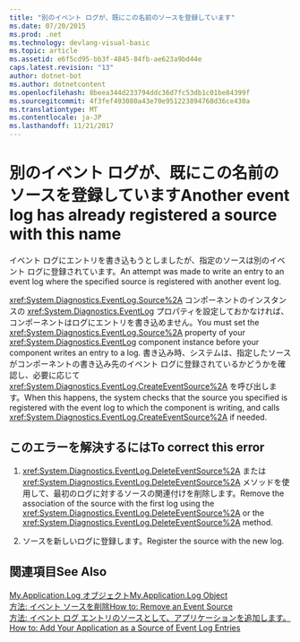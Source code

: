 ```yaml
---
title: "別のイベント ログが、既にこの名前のソースを登録しています"
ms.date: 07/20/2015
ms.prod: .net
ms.technology: devlang-visual-basic
ms.topic: article
ms.assetid: e6f5cd95-bb3f-4845-84fb-ae623a9bd44e
caps.latest.revision: "13"
author: dotnet-bot
ms.author: dotnetcontent
ms.openlocfilehash: 8beea344d233794ddc36d7fc53db1c01be84399f
ms.sourcegitcommit: 4f3fef493080a43e70e951223894768d36ce430a
ms.translationtype: MT
ms.contentlocale: ja-JP
ms.lasthandoff: 11/21/2017
---
```

# <a name="another-event-log-has-already-registered-a-source-with-this-name"></a><span data-ttu-id="60062-102">別のイベント ログが、既にこの名前のソースを登録しています</span><span class="sxs-lookup"><span data-stu-id="60062-102">Another event log has already registered a source with this name</span></span>
<span data-ttu-id="60062-103">イベント ログにエントリを書き込もうとしましたが、指定のソースは別のイベント ログに登録されています。</span><span class="sxs-lookup"><span data-stu-id="60062-103">An attempt was made to write an entry to an event log where the specified source is registered with another event log.</span></span>  
  
 <span data-ttu-id="60062-104"><xref:System.Diagnostics.EventLog.Source%2A> コンポーネントのインスタンスの <xref:System.Diagnostics.EventLog> プロパティを設定しておかなければ、コンポーネントはログにエントリを書き込めません。</span><span class="sxs-lookup"><span data-stu-id="60062-104">You must set the <xref:System.Diagnostics.EventLog.Source%2A> property of your <xref:System.Diagnostics.EventLog> component instance before your component writes an entry to a log.</span></span> <span data-ttu-id="60062-105">書き込み時、システムは、指定したソースがコンポーネントの書き込み先のイベント ログに登録されているかどうかを確認し、必要に応じて <xref:System.Diagnostics.EventLog.CreateEventSource%2A> を呼び出します。</span><span class="sxs-lookup"><span data-stu-id="60062-105">When this happens, the system checks that the source you specified is registered with the event log to which the component is writing, and calls <xref:System.Diagnostics.EventLog.CreateEventSource%2A> if needed.</span></span>  
  
## <a name="to-correct-this-error"></a><span data-ttu-id="60062-106">このエラーを解決するには</span><span class="sxs-lookup"><span data-stu-id="60062-106">To correct this error</span></span>  
  
1.  <span data-ttu-id="60062-107"><xref:System.Diagnostics.EventLog.DeleteEventSource%2A> または <xref:System.Diagnostics.EventLog.DeleteEventSource%2A> メソッドを使用して、最初のログに対するソースの関連付けを削除します。</span><span class="sxs-lookup"><span data-stu-id="60062-107">Remove the association of the source with the first log using the <xref:System.Diagnostics.EventLog.DeleteEventSource%2A> or the <xref:System.Diagnostics.EventLog.DeleteEventSource%2A> method.</span></span>  
  
2.  <span data-ttu-id="60062-108">ソースを新しいログに登録します。</span><span class="sxs-lookup"><span data-stu-id="60062-108">Register the source with the new log.</span></span>  
  
## <a name="see-also"></a><span data-ttu-id="60062-109">関連項目</span><span class="sxs-lookup"><span data-stu-id="60062-109">See Also</span></span>  
 [<span data-ttu-id="60062-110">My.Application.Log オブジェクト</span><span class="sxs-lookup"><span data-stu-id="60062-110">My.Application.Log Object</span></span>](../../visual-basic/language-reference/objects/my-application-log-object.md)  
 [<span data-ttu-id="60062-111">方法: イベント ソースを削除</span><span class="sxs-lookup"><span data-stu-id="60062-111">How to: Remove an Event Source</span></span>](http://msdn.microsoft.com/en-us/bc66c900-4b8a-426a-b8e2-17031a20167e)  
 [<span data-ttu-id="60062-112">方法: イベント ログ エントリのソースとして、アプリケーションを追加します。</span><span class="sxs-lookup"><span data-stu-id="60062-112">How to: Add Your Application as a Source of Event Log Entries</span></span>](http://msdn.microsoft.com/en-us/948ff920-a739-4e66-a191-ee951512d42c)
